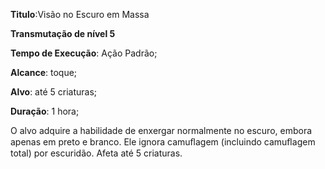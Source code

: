 **Titulo**:Visão no Escuro em Massa

**Transmutação de nível 5**

**Tempo de Execução**: Ação Padrão;

**Alcance**: toque;

**Alvo**: até 5 criaturas;

**Duração**: 1 hora;


O alvo adquire a habilidade de enxergar normalmente no escuro, embora apenas em preto e branco. Ele ignora camuﬂagem (incluindo camuﬂagem total) por escuridão.
Afeta até 5 criaturas.